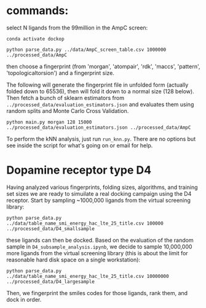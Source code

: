 

# commands:

select N ligands from the 99million in the AmpC screen:

```
conda activate dockop

python parse_data.py ../data/AmpC_screen_table.csv 1000000 ../processed_data/AmpC
```

then choose a fingerprint (from 'morgan', 'atompair', 'rdk', 'maccs', 'pattern', 'topologicaltorsion') and a fingerprint size.

The following will generate the fingerprint file in unfolded form (actually folded down to 65536),
then will fold it down to a normal size (128 below). Then fetch a bunch of sklearn estimators
from `../processed_data/evaluation_estimators.json` and evaluates them using random splits and
Monte Carlo Cross Validation.

```
python main.py morgan 128 15000 ../processed_data/evaluation_estimators.json ../processed_data/AmpC

```

To perform the kNN analysis, just run `run_knn.py`. There are no options but see inside the script for what's going on or email for help.


# Dopamine receptor type D4

Having analyzed various fingerprints, folding sizes, algorithms, and training set sizes we
are ready to simuilate a real docking campaign using the D4 receptor. Start by sampling ~1000,000 ligands
from the virtual screening library:

```
python parse_data.py ../data/table_name_smi_energy_hac_lte_25_title.csv 100000 ../processed_data/D4_smallsample
```

these ligands can then be docked. Based on the evaluation of the random sample in `D4_subsample_analysis.ipynb`, we decide to sample 10,000,000 more ligands
from the virtual screening library (this is about the limit for reasonable hard disk space on a single workstation):
```
python parse_data.py ../data/table_name_smi_energy_hac_lte_25_title.csv 10000000 ../processed_data/D4_largesample
```

Then, we fingerprint the smiles codes for those ligands, rank them, and dock in order. 